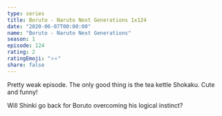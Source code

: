 ```yaml
---
type: series
title: Boruto - Naruto Next Generations 1x124
date: "2020-06-07T00:00:00"
name: "Boruto - Naruto Next Generations"
season: 1
episode: 124
rating: 2
ratingEmoji: "⭐️⭐️"
share: false
---
```


Pretty weak episode. The only good thing is the tea kettle Shokaku. Cute and funny!

Will Shinki go back for Boruto overcoming his logical instinct?
